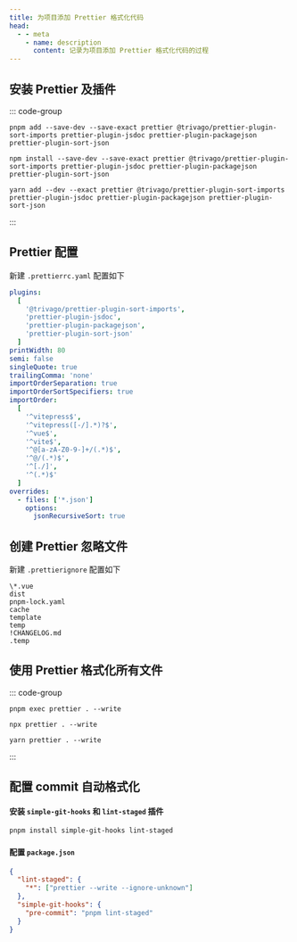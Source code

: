 ```yaml
---
title: 为项目添加 Prettier 格式化代码
head:
  - - meta
    - name: description
      content: 记录为项目添加 Prettier 格式化代码的过程
---
```


## 安装 Prettier 及插件

::: code-group

```shell [pnpm]
pnpm add --save-dev --save-exact prettier @trivago/prettier-plugin-sort-imports prettier-plugin-jsdoc prettier-plugin-packagejson prettier-plugin-sort-json
```

```shell [npm]
npm install --save-dev --save-exact prettier @trivago/prettier-plugin-sort-imports prettier-plugin-jsdoc prettier-plugin-packagejson prettier-plugin-sort-json
```

```shell [yarn]
yarn add --dev --exact prettier @trivago/prettier-plugin-sort-imports prettier-plugin-jsdoc prettier-plugin-packagejson prettier-plugin-sort-json
```

:::

## Prettier 配置

新建 `.prettierrc.yaml` 配置如下

```yaml
plugins:
  [
    '@trivago/prettier-plugin-sort-imports',
    'prettier-plugin-jsdoc',
    'prettier-plugin-packagejson',
    'prettier-plugin-sort-json'
  ]
printWidth: 80
semi: false
singleQuote: true
trailingComma: 'none'
importOrderSeparation: true
importOrderSortSpecifiers: true
importOrder:
  [
    '^vitepress$',
    '^vitepress([-/].*)?$',
    '^vue$',
    '^vite$',
    '^@[a-zA-Z0-9-]+/(.*)$',
    '^@/(.*)$',
    '^[./]',
    '^(.*)$'
  ]
overrides:
  - files: ['*.json']
    options:
      jsonRecursiveSort: true
```

## 创建 Prettier 忽略文件

新建 `.prettierignore` 配置如下

```
\*.vue
dist
pnpm-lock.yaml
cache
template
temp
!CHANGELOG.md
.temp
```

## 使用 Prettier 格式化所有文件

::: code-group

```shell [pnpm]
pnpm exec prettier . --write
```

```shell [npm]
npx prettier . --write
```

```shell [yarn]
yarn prettier . --write
```

:::

## 配置 commit 自动格式化

#### **安装 `simple-git-hooks` 和 `lint-staged` 插件**

```zsh
pnpm install simple-git-hooks lint-staged
```

#### **配置 `package.json`**

```json
{
  "lint-staged": {
    "*": ["prettier --write --ignore-unknown"]
  },
  "simple-git-hooks": {
    "pre-commit": "pnpm lint-staged"
  }
}
```
